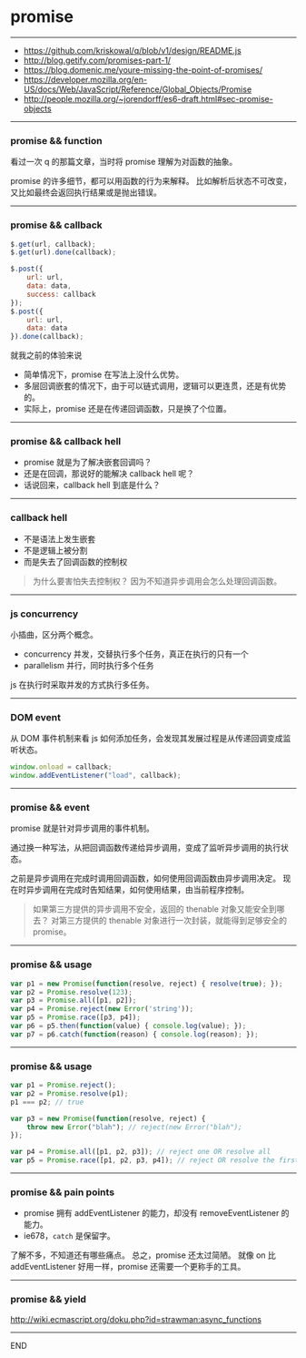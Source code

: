 # promise

---

+ https://github.com/kriskowal/q/blob/v1/design/README.js
+ http://blog.getify.com/promises-part-1/
+ https://blog.domenic.me/youre-missing-the-point-of-promises/
+ https://developer.mozilla.org/en-US/docs/Web/JavaScript/Reference/Global_Objects/Promise
+ http://people.mozilla.org/~jorendorff/es6-draft.html#sec-promise-objects

---

### promise && function

看过一次 q 的那篇文章，当时将 promise 理解为对函数的抽象。

promise 的许多细节，都可以用函数的行为来解释。
比如解析后状态不可改变，又比如最终会返回执行结果或是抛出错误。

---

### promise && callback

```js
$.get(url, callback);
$.get(url).done(callback);

$.post({
    url: url,
    data: data,
    success: callback
});
$.post({
    url: url,
    data: data
}).done(callback);
```

就我之前的体验来说

+ 简单情况下，promise 在写法上没什么优势。
+ 多层回调嵌套的情况下，由于可以链式调用，逻辑可以更连贯，还是有优势的。
+ 实际上，promise 还是在传递回调函数，只是换了个位置。

---

### promise && callback hell

+ promise 就是为了解决嵌套回调吗？
+ 还是在回调，那说好的能解决 callback hell 呢？
+ 话说回来，callback hell 到底是什么？

---

### callback hell

+ 不是语法上发生嵌套
+ 不是逻辑上被分割
+ 而是失去了回调函数的控制权

> 为什么要害怕失去控制权？
> 因为不知道异步调用会怎么处理回调函数。

---

### js concurrency

小插曲，区分两个概念。

+ concurrency 并发，交替执行多个任务，真正在执行的只有一个
+ parallelism 并行，同时执行多个任务

js 在执行时采取并发的方式执行多任务。

---

### DOM event

从 DOM 事件机制来看 js 如何添加任务，会发现其发展过程是从传递回调变成监听状态。

```js
window.onload = callback;
window.addEventListener("load", callback);
```

---

### promise && event

promise 就是针对异步调用的事件机制。

通过换一种写法，从把回调函数传递给异步调用，变成了监听异步调用的执行状态。

之前是异步调用在完成时调用回调函数，如何使用回调函数由异步调用决定。
现在时异步调用在完成时告知结果，如何使用结果，由当前程序控制。

> 如果第三方提供的异步调用不安全，返回的 thenable 对象又能安全到哪去？
> 对第三方提供的 thenable 对象进行一次封装，就能得到足够安全的 promise。

---

### promise && usage

```js
var p1 = new Promise(function(resolve, reject) { resolve(true); });
var p2 = Promise.resolve(123);
var p3 = Promise.all([p1, p2]);
var p4 = Promise.reject(new Error('string'));
var p5 = Promise.race([p3, p4]);
var p6 = p5.then(function(value) { console.log(value); });
var p7 = p6.catch(function(reason) { console.log(reason); });
```

---

### promise && usage

```js
var p1 = Promise.reject();
var p2 = Promise.resolve(p1);
p1 === p2; // true

var p3 = new Promise(function(resolve, reject) {
    throw new Error("blah"); // reject(new Error("blah");
});

var p4 = Promise.all([p1, p2, p3]); // reject one OR resolve all
var p5 = Promise.race([p1, p2, p3, p4]); // reject OR resolve the first
```

---

### promise && pain points

+ promise 拥有 addEventListener 的能力，却没有 removeEventListener 的能力。
+ ie678，`catch` 是保留字。

了解不多，不知道还有哪些痛点。
总之，promise 还太过简陋。
就像 on 比 addEventListener 好用一样，promise 还需要一个更称手的工具。

---

### promise && yield

http://wiki.ecmascript.org/doku.php?id=strawman:async_functions

---

END
